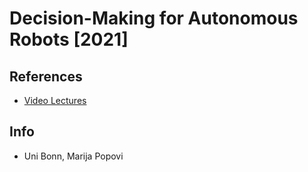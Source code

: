 # Decision-Making for Autonomous Robots [2021]

## References
* [Video Lectures](https://www.youtube.com/playlist?list=PLc1eN74aP8bD8-eDYE0Ojzp6Z9UFfmgpa)

## Info
- Uni Bonn, Marija Popovi
